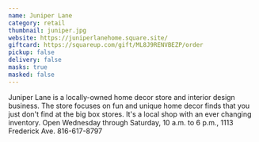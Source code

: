 ```yaml
---
name: Juniper Lane
category: retail
thumbnail: juniper.jpg
website: https://juniperlanehome.square.site/
giftcard: https://squareup.com/gift/ML8J9RENVBEZP/order
pickup: false
delivery: false
masks: true
masked: false
---
```

Juniper Lane is a locally-owned home decor store and interior design business. The store focuses on fun and unique home decor finds that you just don't find at the big box stores. It's a local shop with an ever changing inventory. Open Wednesday through Saturday, 10 a.m. to 6 p.m., 1113 Frederick Ave. 816-617-8797